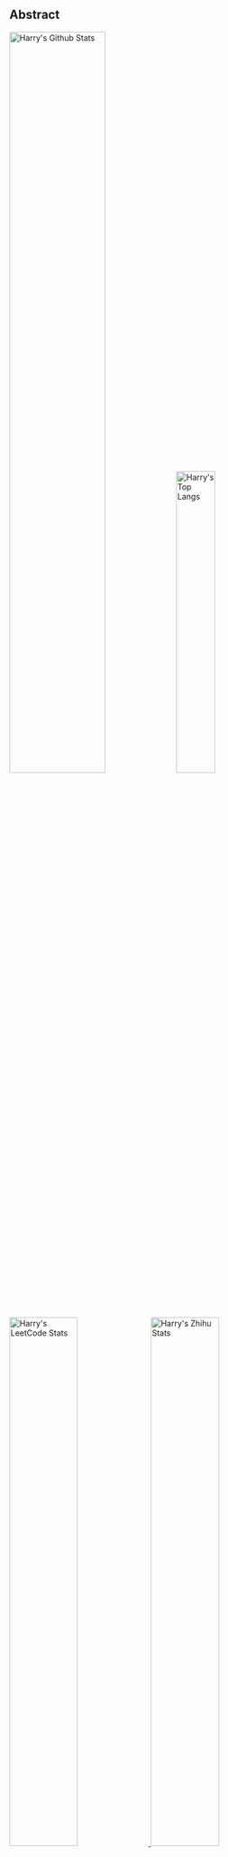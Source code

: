 ## Abstract

<p>
  <img src="https://github-readme-stats.vercel.app/api?username=HarryYe66&show_icons=true&hide_border=true" alt="Harry's Github Stats" width="58%" />
  <img src="https://github-readme-stats.vercel.app/api/top-langs/?username=HarryYe66&layout=compact&hide_border=true&langs_count=10" alt="Harry's Top Langs" width="37%" /> 
</p>

<a href="https://github.com/HarryYe66/stats-cards">
<p>
  <img src="https://stats.justsong.cn/api/leetcode/?username=quanpeng&theme=light" alt="Harry's LeetCode Stats" width="49%" />
  <img src="https://stats.justsong.cn/api/zhihu/?username=songwonderful&theme=light" alt="Harry's Zhihu Stats" width="49%" /> 
</p>
</a>

![skills](https://skillicons.dev/icons?i=c,cpp,go,py,html,css,js,nodejs,java,md,pytorch,tensorflow,flask,fastapi,express,qt,react,cmake,docker,git,linux,nginx,mysql,redis,sqlite,githubactions,heroku,vercel,visualstudio,vscode)

## Top Projects

| Project                               | Description | Stars   |
| :------------------------------------ | :---------- | :------ |
| [TEST](https://github.com/HarryYe66/) | Loading     | `999⭐` |

## Recent Updates

| Project                               | Description | Last Update                                                                                                  |
| :------------------------------------ | :---------- | :----------------------------------------------------------------------------------------------------------- |
| [TEST](https://github.com/HarryYe66/) | test        | ![2024-08-01 21:29:19](https://img.shields.io/badge/2024--08--01-21%3A29%3A19-brightgreen?style=flat-square) |

_Last updated on: 2024-08-05 14:22:08_
